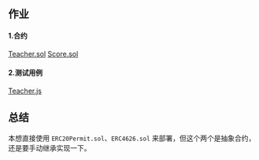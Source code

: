 ## 作业

[](./homework.png)

#### 1.合约
[Teacher.sol](./hardhat-tutorial/contracts/Teacher.sol)
[Score.sol](./hardhat-tutorial/contracts/Score.sol)


#### 2.测试用例
[Teacher.js](./hardhat-tutorial/test/Teacher.js)


## 总结

本想直接使用 `ERC20Permit.sol`、`ERC4626.sol` 来部署，但这个两个是抽象合约，还是要手动继承实现一下。